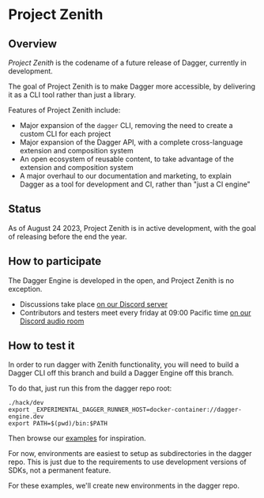 # Project Zenith

## Overview

*Project Zenith* is the codename of a future release of Dagger, currently in development.

The goal of Project Zenith is to make Dagger more accessible, by delivering it as a CLI tool rather than just a library.

Features of Project Zenith include:

* Major expansion of the `dagger` CLI, removing the need to create a custom CLI for each project
* Major expansion of the Dagger API, with a complete cross-language extension and composition system
* An open ecosystem of reusable content, to take advantage of the extension and composition system
* A major overhaul to our documentation and marketing, to explain Dagger as a tool for development and CI, rather than "just a CI engine"

## Status

As of August 24 2023, Project Zenith is in active development, with the goal of releasing before the end the year.

## How to participate

The Dagger Engine is developed in the open, and Project Zenith is no exception.

* Discussions take place [on our Discord server](https://discord.com/channels/707636530424053791/1120503349599543376)
* Contributors and testers meet every friday at 09:00 Pacific time [on our Discord audio room](https://discord.com/channels/707636530424053791/911305510882513037)


## How to test it

In order to run dagger with Zenith functionality, you will need to build a Dagger CLI off this branch and build a Dagger Engine off this branch.

To do that, just run this from the dagger repo root:

```console
./hack/dev
export _EXPERIMENTAL_DAGGER_RUNNER_HOST=docker-container://dagger-engine.dev
export PATH=$(pwd)/bin:$PATH
```

Then browse our [examples](EXAMPLES.md) for inspiration.

For now, environments are easiest to setup as subdirectories in the dagger repo. This is just due to the requirements to use development versions of SDKs, not a permanent feature.

For these examples, we'll create new environments in the dagger repo.
